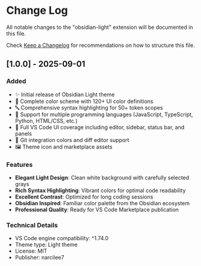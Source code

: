 # Change Log

All notable changes to the "obsidian-light" extension will be documented in this file.

Check [Keep a Changelog](http://keepachangelog.com/) for recommendations on how to structure this file.

## [1.0.0] - 2025-09-01

### Added
- ✨ Initial release of Obsidian Light theme
- 🎨 Complete color scheme with 120+ UI color definitions
- 🔤 Comprehensive syntax highlighting for 50+ token scopes
- 🌈 Support for multiple programming languages (JavaScript, TypeScript, Python, HTML/CSS, etc.)
- 📱 Full VS Code UI coverage including editor, sidebar, status bar, and panels
- 🎯 Git integration colors and diff editor support
- 🖼️ Theme icon and marketplace assets

### Features
- **Elegant Light Design**: Clean white background with carefully selected grays
- **Rich Syntax Highlighting**: Vibrant colors for optimal code readability
- **Excellent Contrast**: Optimized for long coding sessions
- **Obsidian Inspired**: Familiar color palette from the Obsidian ecosystem
- **Professional Quality**: Ready for VS Code Marketplace publication

### Technical Details
- VS Code engine compatibility: ^1.74.0
- Theme type: Light theme
- License: MIT
- Publisher: narcilee7
